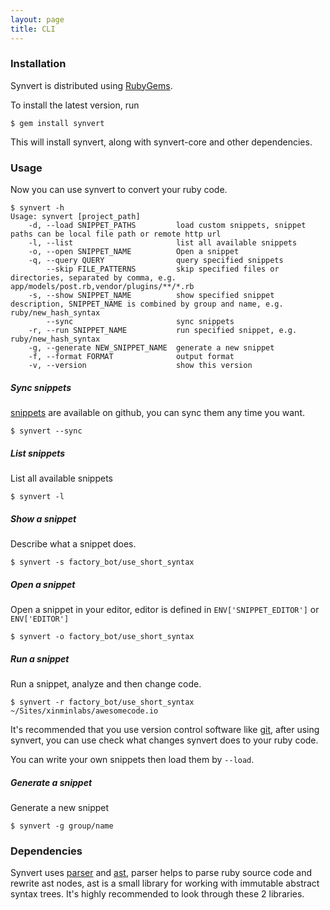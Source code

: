 ```yaml
---
layout: page
title: CLI
---
```


### Installation

Synvert is distributed using [RubyGems][1].

To install the latest version, run

```
$ gem install synvert
```

This will install synvert, along with synvert-core and other dependencies.

### Usage

Now you can use synvert to convert your ruby code.

```
$ synvert -h
Usage: synvert [project_path]
    -d, --load SNIPPET_PATHS         load custom snippets, snippet paths can be local file path or remote http url
    -l, --list                       list all available snippets
    -o, --open SNIPPET_NAME          Open a snippet
    -q, --query QUERY                query specified snippets
        --skip FILE_PATTERNS         skip specified files or directories, separated by comma, e.g. app/models/post.rb,vendor/plugins/**/*.rb
    -s, --show SNIPPET_NAME          show specified snippet description, SNIPPET_NAME is combined by group and name, e.g. ruby/new_hash_syntax
        --sync                       sync snippets
    -r, --run SNIPPET_NAME           run specified snippet, e.g. ruby/new_hash_syntax
    -g, --generate NEW_SNIPPET_NAME  generate a new snippet
    -f, --format FORMAT              output format
    -v, --version                    show this version
```

##### Sync snippets

[snippets][2] are available on github, you can sync them any time you want.

```
$ synvert --sync
```

##### List snippets

List all available snippets

```
$ synvert -l
```

##### Show a snippet

Describe what a snippet does.

```
$ synvert -s factory_bot/use_short_syntax
```

##### Open a snippet

Open a snippet in your editor, editor is defined in
`ENV['SNIPPET_EDITOR']` or `ENV['EDITOR']`

```
$ synvert -o factory_bot/use_short_syntax
```

##### Run a snippet

Run a snippet, analyze and then change code.

```
$ synvert -r factory_bot/use_short_syntax ~/Sites/xinminlabs/awesomecode.io
```

It's recommended that you use version control software like [git][3],
after using synvert, you can use check what changes synvert does to
your ruby code.

You can write your own snippets then load them by `--load`.

##### Generate a snippet

Generate a new snippet

```
$ synvert -g group/name
```

### Dependencies

Synvert uses [parser][4] and [ast][5], parser helps to parse ruby source
code and rewrite ast nodes, ast is a small library for working with
immutable abstract syntax trees. It's highly recommended to look through
these 2 libraries.

[1]: https://rubygems.org
[2]: https://github.com/xinminlabs/synvert-snippets
[3]: https://git-scm.com/
[4]: https://github.com/whitequark/parser
[5]: https://github.com/whitequark/ast
